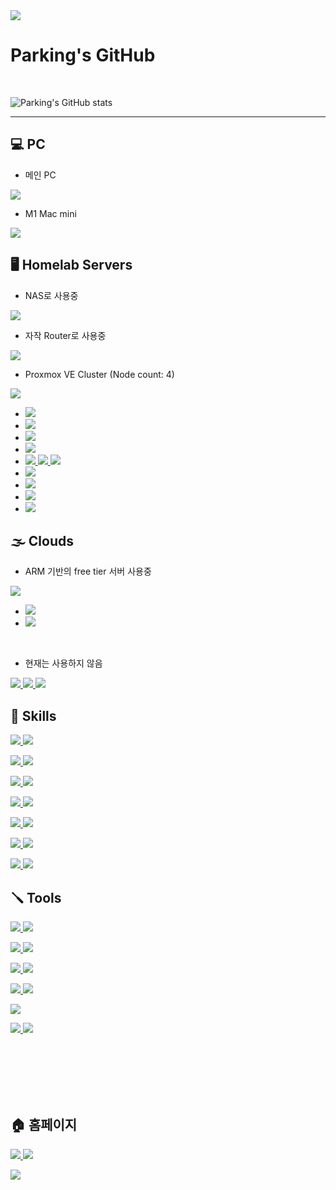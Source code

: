 

<img src="https://capsule-render.vercel.app/api?type=waving&color=87EB87&height=150&section=header" />

# Parking's GitHub

</br>

![Parking's GitHub stats](https://github-readme-stats.vercel.app/api?username=Parking-place&show_icons=true&theme=&locale=kr)

---

## 💻 PC

- 메인 PC

<a href="" target="_blank"><img src="https://img.shields.io/badge/Windows 11-0078D4?style=for-the-badge&logo=windows11&logoColor=ffffff"/> </a>


- M1 Mac mini

<a href="" target="_blank"><img src="https://img.shields.io/badge/mac%20os-000000?style=for-the-badge&logo=apple&logoColor=white"/>  </a>



## 🖥️ Homelab Servers

- NAS로 사용중

<a href="" target="_blank"><img src="https://img.shields.io/badge/TrueNAS Core-0095D5?style=for-the-badge&logo=truenas&logoColor=ffffff"/>  </a>

- 자작 Router로 사용중

<a href="" target="_blank"><img src="https://img.shields.io/badge/OPNSense router-D94F00?style=for-the-badge&logo=opnsense&logoColor=white"/>  </a>

- Proxmox VE Cluster (Node count: 4)

<a href="https://prox.parkingplace.co.kr/" target="_blank"><img src="https://img.shields.io/badge/Proxmox VE clusters-E57000?style=for-the-badge&logo=proxmox&logoColor=white"/>  </a>

- <a href="" target="_blank"><img src="https://img.shields.io/badge/NGINX proxy manager-009639?style=for-the-badge&logo=nginx&logoColor=white"/>  </a> 
- <a href="" target="_blank"><img src="https://img.shields.io/badge/jellyfin media server-00A4DC?style=for-the-badge&logo=jellyfin&logoColor=white"/>  </a>
- <a href="" target="_blank"><img src="https://img.shields.io/badge/jenkins ci/cd-D24939?style=for-the-badge&logo=jenkins&logoColor=white"/>  </a>
- <a href="" target="_blank"><img src="https://img.shields.io/badge/pihole DNS-96060C?style=for-the-badge&logo=pihole&logoColor=white"/>  </a>
- <a href="" target="_blank"><img src="https://img.shields.io/badge/mysql db-4479A1?style=for-the-badge&logo=mysql&logoColor=white"/>
<a href="" target="_blank"><img src="https://img.shields.io/badge/in-000000?style=for-the-badge&logo=&logoColor=white"/>
<a href="" target="_blank"><img src="https://img.shields.io/badge/freebsd jail-AB2B28?style=for-the-badge&logo=freebsd&logoColor=ffffff"/>  </a></a>
- <a href="" target="_blank"><img src="https://img.shields.io/badge/wireguard vpn-88171A?style=for-the-badge&logo=wireguard&logoColor=white"/>  </a>
- <a href="" target="_blank"><img src="https://img.shields.io/badge/Ubuntu Cuda-E95420?style=for-the-badge&logo=ubuntu&logoColor=ffffff"/>  </a>
- <a href="" target="_blank"><img src="https://img.shields.io/badge/homeassistant-18BCF2?style=for-the-badge&logo=homeassistant&logoColor=ffffff"/>  </a>
- <a href="" target="_blank"><img src="https://img.shields.io/badge/homebridge-491F59?style=for-the-badge&logo=homebridge&logoColor=ffffff"/>  </a>



## 🌫️ Clouds

- ARM 기반의 free tier 서버 사용중

<a href="" target="_blank"><img src="https://img.shields.io/badge/Oracle Cloud-F80000?style=for-the-badge&logo=oracle&logoColor=white"/>  </a>
- <a href="http://web.parking.pe.kr/" target="_blank"><img src="https://img.shields.io/badge/ezpz project-EE4C2C?style=for-the-badge&logo=pytorch&logoColor=white"/>  </a>
- <a href="" target="_blank"><img src="https://img.shields.io/badge/Airflow-017CEE?style=for-the-badge&logo=apacheairflow&logoColor=white"/>  </a>

<br>

- 현재는 사용하지 않음

<a href="" target="_blank"><img src="https://img.shields.io/badge/Amazon_AWS-FF9900?style=for-the-badge&logo=amazonaws&logoColor=white"/>  </a>
<a href="" target="_blank"><img src="https://img.shields.io/badge/Google_Cloud-4285F4?style=for-the-badge&logo=google-cloud&logoColor=white"/>  </a>
<a href="" target="_blank"><img src="https://img.shields.io/badge/MS%20azure-0089D6?style=for-the-badge&logo=microsoft-azure&logoColor=white"/>  </a>



## 🌆 Skills 

<a href="" target="_blank"><img src="https://img.shields.io/badge/pytorch-EE4C2C?style=for-the-badge&logo=pytorch&logoColor=ffffff"/>  </a> 
<a href="" target="_blank"><img src="https://img.shields.io/badge/python-3776AB?style=for-the-badge&logo=python&logoColor=ffffff"/>  </a>

<a href="" target="_blank"><img src="https://img.shields.io/badge/Docker-2496ED?style=for-the-badge&logo=docker&logoColor=ffffff"/>  </a>
<a href="" target="_blank"><img src="https://img.shields.io/badge/Proxmox VE-E57000?style=for-the-badge&logo=proxmox&logoColor=white"/>  </a>

<a href="" target="_blank"><img src="https://img.shields.io/badge/MySQL-005C84?style=for-the-badge&logo=mysql&logoColor=white"/>  </a>
<a href="" target="_blank"><img src="https://img.shields.io/badge/Airflow-017CEE?style=for-the-badge&logo=Apache%20Airflow&logoColor=white"/>  </a>

<a href="" target="_blank"><img src="https://img.shields.io/badge/WSL-0a97f5?style=for-the-badge&logo=linux&logoColor=white"/>  </a>
<a href="" target="_blank"><img src="https://img.shields.io/badge/jenkins-D24939?style=for-the-badge&logo=jenkins&logoColor=white"/>  </a>

<a href="" target="_blank"><img src="https://img.shields.io/badge/C%23-239120?style=for-the-badge&logo=csharp&logoColor=ffffff"/>  </a>
<a href="" target="_blank"><img src="https://img.shields.io/badge/C++-00599C?style=for-the-badge&logo=cplusplus&logoColor=ffffff"/>  </a>

<a href="" target="_blank"><img src="	https://img.shields.io/badge/HTML-0066CC?style=for-the-badge&logo=html5&logoColor=white"/> </a>
<a href="" target="_blank"><img src="	https://img.shields.io/badge/CSS-1486AD?&style=for-the-badge&logo=css3&logoColor=white"/> </a>

<a href="" target="_blank"><img src="https://img.shields.io/badge/node.js-339933?style=for-the-badge&logo=nodedotjs&logoColor=ffffff"/> </a>
<a href="" target="_blank"><img src="https://img.shields.io/badge/JavaScript-F7DF1E?style=for-the-badge&logo=javascript&logoColor=ffffff"/> </a>


## 🪛 Tools

<a href="" target="_blank"><img src="https://img.shields.io/badge/VS-5C2D91?style=for-the-badge&logo=visualstudio&logoColor=ffffff"/> 
<a href="" target="_blank"><img src="https://img.shields.io/badge/VS%20Code-007ACC?style=for-the-badge&logo=visualstudiocode&logoColor=ffffff"/> 

<a href="" target="_blank"><img src="https://img.shields.io/badge/Colab-F9AB00?style=for-the-badge&logo=googlecolab&color=525252"/> 
<a href="" target="_blank"><img src="https://img.shields.io/badge/Jupyter-F37626?style=for-the-badge&logo=jupyter&logoColor=ffffff"/> 

<a href="" target="_blank"><img src="https://img.shields.io/badge/anaconda-44A833?style=for-the-badge&logo=anaconda&logoColor=ffffff"/>  </a>
<a href="" target="_blank"><img src="https://img.shields.io/badge/dbeaver-382923?style=for-the-badge&logo=dbeaver&logoColor=ffffff"/>  </a>

<a href="" target="_blank"><img src="https://img.shields.io/badge/Unity-000000?style=for-the-badge&logo=unity&logoColor=ffffff"/> </a>
<a href="" target="_blank"><img src="https://img.shields.io/badge/unreal-0E1128?style=for-the-badge&logo=unrealengine&logoColor=ffffff"/> </a>

<a href="" target="_blank"><img src="https://img.shields.io/badge/windows terminal-4D4D4D?style=for-the-badge&logo=windowsterminal&logoColor=ffffff"/> </a>

<a href="" target="_blank"><img src="https://img.shields.io/badge/termius-000000?style=for-the-badge&logo=termius&logoColor=ffffff"/> </a>
<a href="" target="_blank"><img src="https://img.shields.io/badge/iterm2-000000?style=for-the-badge&logo=iterm2&logoColor=ffffff"/> </a>



</br></br></br></br></br>

## 🏠 홈페이지

<a href="https://github.com/parking-place" target="_blank"><img src="https://img.shields.io/badge/GitHub-181717?style=for-the-badge&logo=github&logoColor=ffffff"/> </a>
<a href="https://hub.docker.com/u/parkingplace" target="_blank"><img src="https://img.shields.io/badge/DockerHub-2496ED?style=for-the-badge&logo=docker&logoColor=ffffff"/> </a>


<img src="https://capsule-render.vercel.app/api?type=waving&color=87EB87&height=150&section=footer" />



<!--
<a href="" target="_blank"><img src="https://img.shields.io/badge/Nvidia-76B900?style=for-the-badge&logo=nvidia&logoColor=ffffff"/> 
<a href="" target="_blank"><img src="https://img.shields.io/badge/AMD-ED1C24?style=for-the-badge&logo=amd&logoColor=ffffff"/> 
<a href="" target="_blank"><img src="https://img.shields.io/badge/Intel-0071C5?style=for-the-badge&logo=intel&logoColor=ffffff"/> 

<a href="" target="_blank"><img src="https://img.shields.io/badge/unreal-0E1128?style=뱃지모양&logo=unrealengine&logoColor=ffffff"/> 
<a href="" target="_blank"><img src="https://img.shields.io/badge/unreal-0E1128?style=뱃지모양&logo=unrealengine&logoColor=ffffff"/> 
<a href="" target="_blank"><img src="https://img.shields.io/badge/Ubuntu-E95420?style=뱃지모양&logo=ubuntu&logoColor=ffffff"/> 
<a href="" target="_blank"><img src="https://img.shields.io/badge/Ubuntu-E95420?style=뱃지모양&logo=ubuntu&logoColor=ffffff"/> 

-->